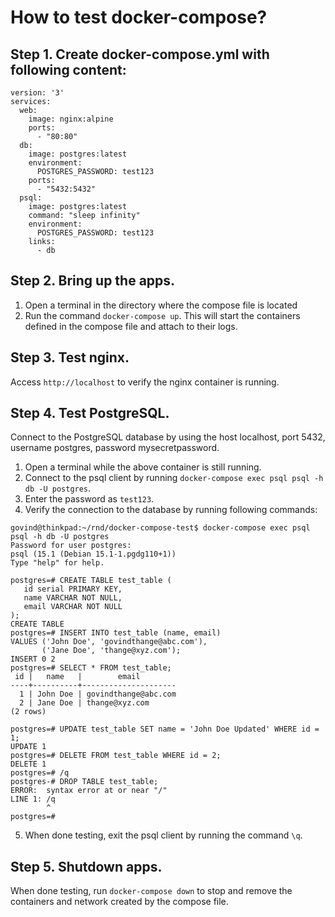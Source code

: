 # How to test docker-compose?

## Step 1. Create docker-compose.yml with following content:

```
version: '3'
services:
  web:
    image: nginx:alpine
    ports:
      - "80:80"
  db:
    image: postgres:latest
    environment:
      POSTGRES_PASSWORD: test123
    ports:
      - "5432:5432"
  psql:
    image: postgres:latest
    command: "sleep infinity"
    environment:
      POSTGRES_PASSWORD: test123
    links:
      - db
```

## Step 2. Bring up the apps.

1. Open a terminal in the directory where the compose file is located
2. Run the command `docker-compose up`. This will start the containers defined in the compose file and attach to their logs.

## Step 3. Test nginx.

Access `http://localhost` to verify the nginx container is running.

## Step 4. Test PostgreSQL.

Connect to the PostgreSQL database by using the host localhost, port 5432, username postgres, password mysecretpassword.

1. Open a terminal while the above container is still running.
2. Connect to the psql client by running `docker-compose exec psql psql -h db -U postgres`.
3. Enter the password as `test123`.
3. Verify the connection to the database by running following commands:

```
govind@thinkpad:~/rnd/docker-compose-test$ docker-compose exec psql psql -h db -U postgres
Password for user postgres: 
psql (15.1 (Debian 15.1-1.pgdg110+1))
Type "help" for help.

postgres=# CREATE TABLE test_table (
   id serial PRIMARY KEY,
   name VARCHAR NOT NULL,
   email VARCHAR NOT NULL
);
CREATE TABLE
postgres=# INSERT INTO test_table (name, email)
VALUES ('John Doe', 'govindthange@abc.com'), 
       ('Jane Doe', 'thange@xyz.com');
INSERT 0 2
postgres=# SELECT * FROM test_table;
 id |   name   |        email        
----+----------+---------------------
  1 | John Doe | govindthange@abc.com
  2 | Jane Doe | thange@xyz.com
(2 rows)

postgres=# UPDATE test_table SET name = 'John Doe Updated' WHERE id = 1;
UPDATE 1
postgres=# DELETE FROM test_table WHERE id = 2;
DELETE 1
postgres=# /q
postgres-# DROP TABLE test_table;
ERROR:  syntax error at or near "/"
LINE 1: /q
        ^
postgres=# 
```

5. When done testing, exit the psql client by running the command `\q`.

## Step 5. Shutdown apps.

When done testing, run `docker-compose down` to stop and remove the containers and network created by the compose file.

